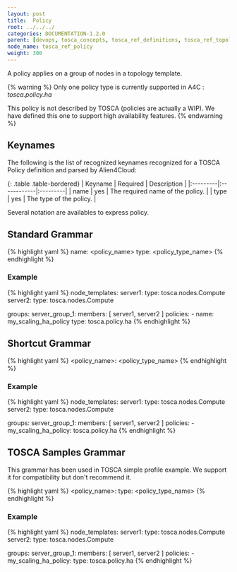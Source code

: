 ```yaml
---
layout: post
title:  Policy
root: ../../../
categories: DOCUMENTATION-1.2.0
parent: [devops, tosca_concepts, tosca_ref_definitions, tosca_ref_topology_template]
node_name: tosca_ref_policy
weight: 300
---
```


A policy applies on a group of nodes in a topology template.

{% warning %}
Only one policy type is currently supported in A4C : *tosca.policy.ha*

This policy is not described by TOSCA (policies are actually a WIP). We have defined this one to support high availability features.
{% endwarning %}

## Keynames

The following is the list of recognized keynames recognized for a TOSCA Policy definition and parsed by Alien4Cloud:

{: .table .table-bordered}
| Keyname | Required | Description |
|:---------|:------------|:---------|
| name | yes | The required name of the policy. |
| type | yes | The type of the policy. |

Several notation are availables to express policy.

## Standard Grammar

{% highlight yaml %}
name: <policy_name>
type: <policy_type_name>
{% endhighlight %}

### Example

{% highlight yaml %}
node_templates:
  server1:
    type: tosca.nodes.Compute
  server2:
    type: tosca.nodes.Compute

groups:
  server_group_1:
    members: [ server1, server2 ]
    policies:
      - name: my_scaling_ha_policy
        type: tosca.policy.ha
{% endhighlight %}

## Shortcut Grammar

{% highlight yaml %}
<policy_name>: <policy_type_name>
{% endhighlight %}

### Example

{% highlight yaml %}
node_templates:
  server1:
    type: tosca.nodes.Compute
  server2:
    type: tosca.nodes.Compute

groups:
  server_group_1:
    members: [ server1, server2 ]
  policies:
    - my_scaling_ha_policy: tosca.policy.ha
{% endhighlight %}

## TOSCA Samples Grammar

This grammar has been used in TOSCA simple profile example. We support it for compatibility but don't recommend it.

{% highlight yaml %}
<policy_name>:
type: <policy_type_name>
{% endhighlight %}

### Example

{% highlight yaml %}
node_templates:
  server1:
    type: tosca.nodes.Compute
  server2:
    type: tosca.nodes.Compute

groups:
  server_group_1:
    members: [ server1, server2 ]
  policies:
    - my_scaling_ha_policy:
      type: tosca.policy.ha
{% endhighlight %}
